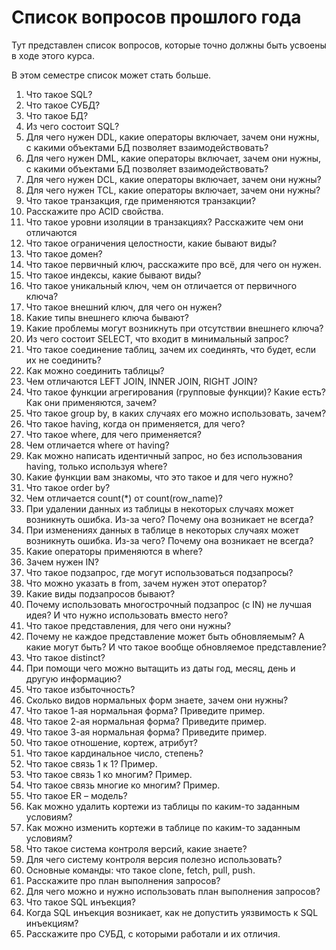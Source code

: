 # Список вопросов прошлого года

Тут представлен список вопросов, которые точно должны быть усвоены в ходе этого курса.

В этом семестре список может стать больше.

1. Что такое SQL?
2. Что такое СУБД?
3. Что такое БД?
4. Из чего состоит SQL?
5. Для чего нужен DDL, какие операторы включает, зачем они нужны, с какими объектами БД позволяет взаимодействовать?
6. Для чего нужен DML, какие операторы включает, зачем они нужны, с какими объектами БД позволяет взаимодействовать?
7. Для чего нужен DCL, какие операторы включает, зачем они нужны?
8. Для чего нужен TCL, какие операторы включает, зачем они нужны?
9. Что такое транзакция, где применяются транзакции?
10. Расскажите про ACID свойства.
11. Что такое уровни изоляции в транзакциях? Расскажите чем они отличаются
12. Что такое ограничения целостности, какие бывают виды?
13. Что такое домен?
14. Что такое первичный ключ, расскажите про всё, для чего он нужен.
15. Что такое индексы, какие бывают виды?
16. Что такое уникальный ключ, чем он отличается от первичного ключа?
17. Что такое внешний ключ, для чего он нужен?
18. Какие типы внешнего ключа бывают?
19. Какие проблемы могут возникнуть при отсутствии внешнего ключа?
20. Из чего состоит SELECT, что входит в минимальный запрос?
21. Что такое соединение таблиц, зачем их соединять, что будет, если их не соединить?
22. Как можно соединить таблицы?
23. Чем отличаются LEFT JOIN, INNER JOIN, RIGHT JOIN?
24. Что такое функции агрегирования (групповые функции)? Какие есть? Как они применяются, зачем?
25. Что такое group by, в каких случаях его можно использовать, зачем?
26. Что такое having, когда он применяется, для чего?
27. Что такое where, для чего применяется?
28. Чем отличается where от having?
29. Как можно написать идентичный запрос, но без использования having, только используя where?
30. Какие функции вам знакомы, что это такое и для чего нужно?
31. Что такое order by?
32. Чем отличается count(\*) от count(row_name)?
33. При удалении данных из таблицы в некоторых случаях может возникнуть ошибка. Из-за чего? Почему она возникает не всегда?
34. При изменениях данных в таблице в некоторых случаях может возникнуть ошибка. Из-за чего? Почему она возникает не всегда?
35. Какие операторы применяются в where?
36. Зачем нужен IN?
37. Что такое подзапрос, где могут использоваться подзапросы?
38. Что можно указать в from, зачем нужен этот оператор?
39. Какие виды подзапросов бывают?
40. Почему использовать многострочный подзапрос (с IN) не лучшая идея? И что нужно использовать вместо него?
41. Что такое представления, для чего они нужны?
42. Почему не каждое представление может быть обновляемым? А какие могут быть? И что такое вообще обновляемое представление?
43. Что такое distinct?
44. При помощи чего можно вытащить из даты год, месяц, день и другую информацию?
45. Что такое избыточность?
46. Сколько видов нормальных форм знаете, зачем они нужны?
47. Что такое 1-ая нормальная форма? Приведите пример.
48. Что такое 2-ая нормальная форма? Приведите пример.
49. Что такое 3-ая нормальная форма? Приведите пример.
50. Что такое отношение, кортеж, атрибут?
51. Что такое кардинальное число, степень?
52. Что такое связь 1 к 1? Пример.
53. Что такое связь 1 ко многим? Пример.
54. Что такое связь многие ко многим? Пример.
55. Что такое ER – модель?
56. Как можно удалить кортежи из таблицы по каким-то заданным условиям?
57. Как можно изменить кортежи в таблице по каким-то заданным условиям?
58. Что такое система контроля версий, какие знаете?
59. Для чего систему контроля версия полезно использовать?
60. Основные команды: что такое clone, fetch, pull, push.
61. Расскажите про план выполнения запросов?
62. Для чего можно и нужно использовать план выполнения запросов?
63. Что такое SQL инъекция?
64. Когда SQL инъекция возникает, как не допустить уязвимость к SQL инъекциям?
65. Расскажите про СУБД, с которыми работали и их отличия.
